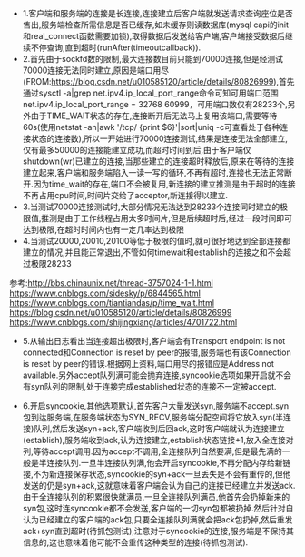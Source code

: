 * 1.客户端和服务端的连接是长连接,连接建立后客户端就发送请求查询座位是否售出,服务端检查所需信息是否已缓存,如未缓存则读数据库(mysql capi的init和real_connect函数需要加锁),取得数据后发送给客户端,客户端接受数据后继续不停查询,直到超时(runAfter(timeoutcallback)).
* 2.首先由于sockfd数的限制,最大连接数目前只能到70000连接,但是经测试70000连接无法同时建立,原因是端口用尽(FROM:https://blog.csdn.net/u010585120/article/details/80826999),首先通过sysctl -a|grep net.ipv4.ip_local_port_range命令可知可用端口范围net.ipv4.ip_local_port_range = 32768	60999，可用端口数仅有28233个,另外由于TIME_WAIT状态的存在,连接断开后无法马上复用该端口,需要等待60s(使用netstat -an|awk '/tcp/ {print $6}'|sort|uniq -c可查看处于各种连接状态的连接数),所以一开始进行70000连接测试,结果是连接无法全部建立,仅有最多50000的连接能建立成功,而超时时间到后,由于客户端仅shutdown(wr)已建立的连接,当那些建立的连接超时释放后,原来在等待的连接建立起来,客户端和服务端陷入一读一写的循环,不再有超时,连接也无法正常断开.因为time_wait的存在,端口不会被复用,新连接的建立推测是由于超时的连接不再占用cpu时间,时间片交给了acceptor,新连接得以建立.
* 3.当测试70000连接测试时,大部分情况无法达到28233个连接同时建立的极限值,推测是由于工作线程占用太多时间片,但是后续超时后,经过一段时间即可达到极限,在超时时间内也有一定几率达到极限
* 4.当测试20000,20010,20100等低于极限的值时,就可很好地达到全部连接都建立的情况,并且能正常退出,不管如何timewait和establish的连接之和不会超过极限28233

参考:http://bbs.chinaunix.net/thread-3757024-1-1.html
	 https://www.cnblogs.com/sidesky/p/6844565.html
	 https://www.cnblogs.com/tiantiandas/p/time_wait.html
	 https://blog.csdn.net/u010585120/article/details/80826999
	 https://www.cnblogs.com/shijingxiang/articles/4701722.html

* 5.从输出日志看出当连接超出极限时,客户端会有Transport endpoint is not connected和Connection is reset by peer的报错,服务端也有该Connection is reset by peer的错误.根据网上资料,端口用尽的报错应是Address not available.另外accept队列满可能会抛弃连接,syncookie选项如果开启就不会有syn队列的限制,处于连接完成established状态的连接不一定被accept.

* 6.开启syncookie,其他选项默认,首先客户大量发送syn,服务端不accept.syn包到达服务端,在服务端状态为SYN_RECV,服务端分配空间将它放入syn(半连接)队列,然后发送syn+ack,客户端收到后回ack,这时客户端就认为连接建立(establish),服务端收到ack,认为连接建立,establish状态链接+1,放入全连接对列,等待accept调用.因为accept不调用,全连接队列自然要满,但是最先满的一般是半连接队列.一旦半连接队列满,他会开启syncookie,不再分配内存给新链接,不为新连接保存状态,syncookie的syn+ack一旦丢失是不会有重传的,但他发送的仍是syn+ack,这就意味着客户端会认为自己的连接已经建立并发送ack.由于全连接队列的积累很快就满员,一旦全连接队列满员,他首先会扔掉新来的syn包,这时连syncookie都不会发送,客户端的一切syn包都被扔掉.然后针对自认为已经建立的客户端的ack包,只要全连接队列满就会把ack包扔掉,然后重发ack+syn直到超时(待抓包测试),注意对于syncookie的连接,服务端是不保持其信息的,这也意味着他可能不会重传这种类型的连接(待抓包测试).
